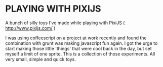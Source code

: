 PLAYING WITH PIXIJS
===================
A bunch of silly toys I've made while playing with PixiJS ( http://www.pixijs.com/ )

I was using coffeescript on a project at work recently and found the combination with grunt was making javascript fun again. I got the urge to start making those little 'things' that were cool back in the day, but set myself a limit of one sprite. This is a collection of those experiments. All very small, simple and quick toys. 